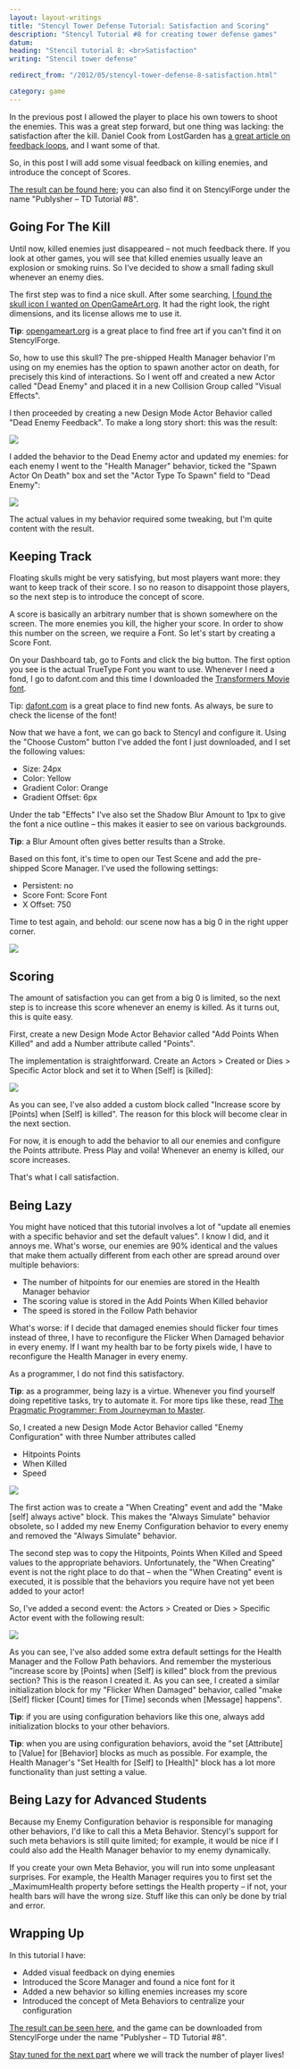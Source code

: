 ```yaml
---
layout: layout-writings
title: "Stencyl Tower Defense Tutorial: Satisfaction and Scoring"
description: "Stencyl Tutorial #8 for creating tower defense games"
datum: 
heading: "Stencil tutorial 8: <br>Satisfaction"
writing: "Stencil tower defense"

redirect_from: "/2012/05/stencyl-tower-defense-8-satisfaction.html"

category: game
---
```


In the previous post I allowed the player to place his own towers to shoot the enemies. This was a great step
forward, but one thing was lacking: the satisfaction after the kill. Daniel Cook from LostGarden has [a great article
on feedback loops](http://www.lostgarden.com/2006/10/what-are-game-mechanics.html), and I want some of that.

So, in this post I will add some visual feedback on killing enemies, and introduce the concept of Scores.

[The result can be found here](http://www.stencyl.com/game/play/12848); you can also find it on StencylForge under
the name "Publysher – TD Tutorial #8".

Going For The Kill
------------------

Until now, killed enemies just disappeared – not much feedback there. If you look at other games,
you will see that killed enemies usually leave an explosion or smoking ruins. So I've decided to show a small fading
skull whenever an enemy dies.

The first step was to find a nice skull. After some searching,
[I found the skull icon I wanted on OpenGameArt.org](http://opengameart.org/content/various-icons). It
had the right look, the right dimensions, and its license allows me to use it.

**Tip**: [opengameart.org](http://opengameart.org/) is a great place to find free art if you can't find it on
StencylForge.

So, how to use this skull? The pre-shipped Health Manager behavior I'm using on my enemies has the option to spawn
another actor on death, for precisely this kind of interactions. So I went off and created a new Actor called "Dead
Enemy" and placed it in a new Collision Group called "Visual Effects".

I then proceeded by creating a new Design Mode Actor Behavior called "Dead Enemy Feedback".  To make a long story
short: this was the result:

![](/images/stencyl/step8-1.png)

I added the behavior to the Dead Enemy actor and updated my enemies: for each enemy I went to the "Health Manager"
behavior, ticked the "Spawn Actor On Death" box and set the "Actor Type To Spawn" field to "Dead Enemy":

![](/images/stencyl/step8-2.png)

The actual values in my behavior required some tweaking, but I'm quite content with the result.

Keeping Track
--------------

Floating skulls might be very satisfying, but most players want more: they want to keep track of their score. I so no
 reason to disappoint those players, so the next step is to introduce the concept of score.

A score is basically an arbitrary number that is shown somewhere on the screen. The more enemies you kill,
the higher your score. In order to show this number on the screen, we require a Font. So let's start by creating a
Score Font.

On your Dashboard tab, go to Fonts and click the big button. The first option you see is the actual TrueType Font you
want to use. Whenever I need a fond, I go to dafont.com and this time I downloaded the
[Transformers Movie font](http://www.dafont.com/transformers-movie.font).

Tip: [dafont.com](http://dafont.com) is a great place to find new fonts. As always,
be sure to check the license of the font!

Now that we have a font, we can go back to Stencyl and configure it. Using the "Choose Custom" button I've added the
font I just downloaded, and I set the following values:

- Size: 24px
- Color: Yellow
- Gradient Color: Orange
- Gradient Offset: 6px

Under the tab "Effects" I've also set the Shadow  Blur Amount to 1px to give the font a nice outline – this makes it
easier to see on various backgrounds.

**Tip**: a Blur Amount often gives better results than a Stroke.

Based on this font, it's time to open our Test Scene and add the pre-shipped Score Manager. I've used the following
settings:

- Persistent: no
- Score Font: Score Font
- X Offset: 750

Time to test again, and behold: our scene now has a big 0 in the right upper corner.

![](/images/stencyl/step8-3.png)

Scoring
-------

The amount of satisfaction you can get from a big 0 is limited, so the next step is to increase this score whenever
an enemy is killed. As it turns out, this is quite easy.

First, create a new Design Mode Actor Behavior called "Add Points When Killed" and add a Number attribute called
"Points".

The implementation is straightforward.  Create an Actors > Created or Dies > Specific Actor block and set it to When
\[Self] is \[killed]:

![](/images/stencyl/step8-4.png)

As you can see, I've also added a custom block called "Increase score by [Points] when [Self] is killed".  The reason
for this block will become clear in the next section.

For now, it is enough to add the behavior to all our enemies and configure the Points attribute. Press Play and
voila! Whenever an enemy is killed, our score increases.

That's what I call satisfaction.

Being Lazy
----------

You might have noticed that this tutorial involves a lot of "update all enemies with a specific behavior and set the
default values". I know I did, and it annoys me. What's worse, our enemies are 90% identical and the values that make
them actually different from each other are spread around over multiple behaviors:

* The number of hitpoints for our enemies are stored in the Health Manager behavior
* The scoring value is stored in the Add Points When Killed behavior
* The speed is stored in the Follow Path behavior

What's worse: if I decide that damaged enemies should flicker four times instead of three,
I have to reconfigure the Flicker When Damaged behavior in every enemy. If I want my health bar to be forty pixels
wide, I have to reconfigure the Health Manager in every enemy.

As a programmer, I do not find this satisfactory.

**Tip**: as a programmer, being lazy is a virtue. Whenever you find yourself doing repetitive tasks,
try to automate it. For more tips like these, read
[The Pragmatic Programmer: From Journeyman to Master](http://www.amazon.com/gp/product/020161622X/ref=as_li_qf_sp_asin_tl?ie=UTF8&camp=1789&creative=9325&creativeASIN=020161622X&linkCode=as2&tag=dnd05-20).

So, I created a new Design Mode Actor Behavior called "Enemy Configuration" with three Number attributes called

- Hitpoints Points
- When Killed
- Speed

![](/images/stencyl/step8-6.png)

The first action was to create a "When Creating" event and add the "Make [self] always active" block. This makes the
"Always Simulate" behavior obsolete, so I added my new Enemy Configuration behavior to every enemy and removed the
"Always Simulate" behavior.

The second step was to copy the Hitpoints, Points When Killed and Speed values to the appropriate behaviors.
Unfortunately, the "When Creating" event is not the right place to do that – when the "When Creating" event is
executed, it is possible that the behaviors you require have not yet been added to your actor!

So, I've added a second event: the Actors > Created or Dies > Specific Actor event with the following result:

![](/images/stencyl/step8-5.png)

As you can see, I've also added some extra default settings for the Health Manager and the Follow Path behaviors. And
remember the mysterious "increase score by [Points] when [Self] is killed" block from the previous section? This is
the reason I created it. As you can see, I created a similar initialization block for my "Flicker When Damaged"
behavior, called "make [Self] flicker [Count] times for [Time] seconds when [Message] happens".

**Tip**: if you are using configuration behaviors like this one, always add initialization blocks to your other
behaviors.

**Tip**: when you are using configuration behaviors, avoid the "set [Attribute] to [Value] for [Behavior] blocks as
much as possible. For example, the Health Manager's "Set Health for [Self] to [Health]" block has a lot more
functionality than just setting a value.

Being Lazy for Advanced Students
--------------------------------

Because my Enemy Configuration behavior is responsible for managing other behaviors,
I'd like to call this a Meta Behavior. Stencyl's support for such meta behaviors is still quite limited; for example,
it would be nice if I could also add the Health Manager behavior to my enemy dynamically.

If you create your own Meta Behavior, you will run into some unpleasant surprises. For example,
the Health Manager requires you to first set the \_MaximumHealth property before settings the Health property – if
not, your health bars will have the wrong size. Stuff like this can only be done by trial and error.

Wrapping Up
-----------

In this tutorial I have:

- Added visual feedback on dying enemies
- Introduced the Score Manager and found a nice font for it
- Added a new behavior so killing enemies increases my score
- Introduced the concept of Meta Behaviors to centralize your configuration

[The result can be seen here](http://www.stencyl.com/game/play/12848), and the game can be downloaded from
StencylForge under the name "Publysher – TD Tutorial #8".

[Stay tuned for the next part](/game/2012/06/11/stencyl-tower-defense-9-staying-alive.html) where we will track the number of player lives!

